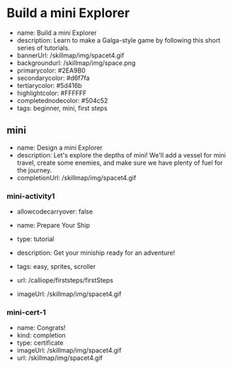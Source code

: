 # Build a mini Explorer
* name: Build a mini Explorer
* description: Learn to make a Galga-style game by following this short series of tutorials.
* bannerUrl: /skillmap/img/spacet4.gif
* backgroundurl: /skillmap/img/space.png
* primarycolor: #2EA9B0
* secondarycolor: #d6f7fa
* tertiarycolor: #5d416b
* highlightcolor: #FFFFFF
* completednodecolor: #504c52
* tags: beginner, mini, first steps


## mini
* name: Design a mini Explorer
* description: Let's explore the depths of mini! We'll add a vessel for mini travel, create some enemies, and make sure we have plenty of fuel for the journey.
* completionUrl: /skillmap/img/spacet4.gif

### mini-activity1
* allowcodecarryover: false


* name: Prepare Your Ship
* type: tutorial
* description: Get your miniship ready for an adventure!
* tags: easy, sprites, scroller

* url: /calliope/firststeps/firstSteps
* imageUrl: /skillmap/img/spacet4.gif


### mini-cert-1
* name: Congrats!
* kind: completion
* type: certificate
* imageUrl: /skillmap/img/spacet4.gif
* url: /skillmap/img/spacet4.gif